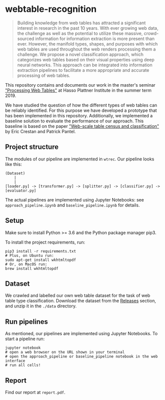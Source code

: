# webtable-recognition

> Building knowledge from web tables has attracted a significant interest in research in the past 10 years. With ever growing web data, the challenge as well as the potential to utilize these massive, crowd-sourced information for information extraction is more present than ever. However, the manifold types, shapes, and purposes with which web tables are used throughout the web renders processing them a challenge. We propose a novel classification approach, which categorizes web tables based on their visual properties using deep neural networks. This approach can be integrated into information extraction pipelines to facilitate a more appropriate and accurate processing of web tables.


This repository contains and documents our work in the master's seminar ["Processing Web Tables"](https://hpi.de/naumann/teaching/teaching/ss-19/processing-web-tables.html) at Hasso Plattner Institute in the summer term 2019.

We have studied the question of how the different types of web tables can be reliably identified. For this purpose we have developed a prototype that has been implemented in this repository. Additionally, we implemented a baseline solution to evaluate the performance of our approach. This baseline is based on the paper ["Web-scale table census and classification"](https://dl.acm.org/citation.cfm?id=1935826.1935904) by Eric Crestan and Patrick Pantel.


## Project structure

The modules of our pipeline are implemented in `wtrec`. Our pipeline looks like this:

```
(Dataset)
    |
    |
[loader.py] -> [transformer.py] -> [splitter.py] -> [classifier.py] -> [evaluator.py]
```

The actual pipelines are implemented using Jupyter Notebooks: see `approach_pipeline.ipynb` and `baseline_pipeline.ipynb` for details.


## Setup

Make sure to install Python >= 3.6 and the Python package manager pip3.

To install the project requirements, run:
```
pip3 install -r requirements.txt
# Plus, on Ubuntu run:
sudo apt-get install wkhtmltopdf
# Or, on MacOS run:
brew install wkhtmltopdf
```

## Dataset

We crawled and labelled our own web table dataset for the task of web table type classification. Download the dataset from the [Releases](https://github.com/jonashering/webtable-recognition/releases) section, and unzip it in the `./data` directory.

## Run pipelines

As mentioned, our pipelines are implemented using Jupyter Notebooks. To start a pipeline run:
```
jupyter notebook
# open a web browser on the URL shown in your terminal
# open the approach_pipeline or baseline_pipeline notebook in the web interface
# run all cells!
``` 


## Report

Find our report at `report.pdf`.
